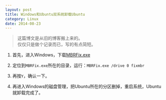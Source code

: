```yaml
---
layout: post
title: Windows和Ubuntu双系统卸载Ubuntu
category: Linux
date: 2014-08-23
---
```


> 这篇博文是从旧的博客搬上来的。  
> 仅仅只是做个记录而已，写的有点简短。

1. 首先，进入Windows，下载[MBRFix.exe](/blog/2014/08/23/MBRFix.exe)

2. 定位到`MBRFix.exe`所在的目录，运行：`MBRFix.exe /drive 0 fixmbr`

3. 再按`Y`，确认一下。

4. 再进入Windows的磁盘管理，把Ubuntu所在的分区删掉，重启系统，Ubuntu就卸载完成了。  
